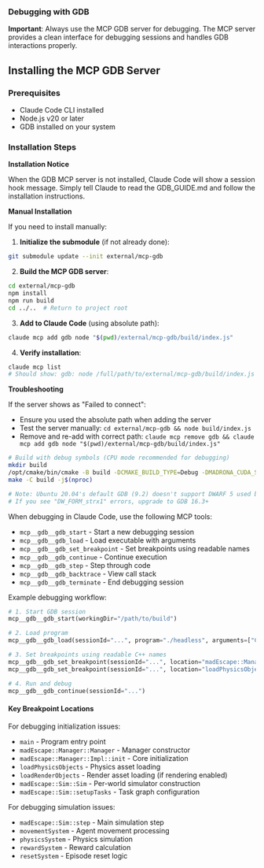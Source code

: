 ### Debugging with GDB

**Important**: Always use the MCP GDB server for debugging. The MCP server provides a clean interface for debugging sessions and handles GDB interactions properly.

## Installing the MCP GDB Server

### Prerequisites
- Claude Code CLI installed
- Node.js v20 or later
- GDB installed on your system

### Installation Steps

**Installation Notice**

When the GDB MCP server is not installed, Claude Code will show a session hook message. Simply tell Claude to read the GDB_GUIDE.md and follow the installation instructions.

**Manual Installation**

If you need to install manually:

1. **Initialize the submodule** (if not already done):
```bash
git submodule update --init external/mcp-gdb
```

2. **Build the MCP GDB server**:
```bash
cd external/mcp-gdb
npm install
npm run build
cd ../..  # Return to project root
```

3. **Add to Claude Code** (using absolute path):
```bash
claude mcp add gdb node "$(pwd)/external/mcp-gdb/build/index.js"
```

4. **Verify installation**:
```bash
claude mcp list
# Should show: gdb: node /full/path/to/external/mcp-gdb/build/index.js - ✓ Connected
```

**Troubleshooting**

If the server shows as "Failed to connect":
- Ensure you used the absolute path when adding the server
- Test the server manually: `cd external/mcp-gdb && node build/index.js` 
- Remove and re-add with correct path: `claude mcp remove gdb && claude mcp add gdb node "$(pwd)/external/mcp-gdb/build/index.js"`

```bash
# Build with debug symbols (CPU mode recommended for debugging)
mkdir build
/opt/cmake/bin/cmake -B build -DCMAKE_BUILD_TYPE=Debug -DMADRONA_CUDA_SUPPORT=OFF
make -C build -j$(nproc)

# Note: Ubuntu 20.04's default GDB (9.2) doesn't support DWARF 5 used by modern compilers
# If you see "DW_FORM_strx1" errors, upgrade to GDB 16.3+
```


When debugging in Claude Code, use the following MCP tools:
- `mcp__gdb__gdb_start` - Start a new debugging session
- `mcp__gdb__gdb_load` - Load executable with arguments
- `mcp__gdb__gdb_set_breakpoint` - Set breakpoints using readable names
- `mcp__gdb__gdb_continue` - Continue execution
- `mcp__gdb__gdb_step` - Step through code
- `mcp__gdb__gdb_backtrace` - View call stack
- `mcp__gdb__gdb_terminate` - End debugging session

Example debugging workflow:
```python
# 1. Start GDB session
mcp__gdb__gdb_start(workingDir="/path/to/build")

# 2. Load program
mcp__gdb__gdb_load(sessionId="...", program="./headless", arguments=["CPU", "1", "10"])

# 3. Set breakpoints using readable C++ names
mcp__gdb__gdb_set_breakpoint(sessionId="...", location="madEscape::Manager::Manager")
mcp__gdb__gdb_set_breakpoint(sessionId="...", location="loadPhysicsObjects")

# 4. Run and debug
mcp__gdb__gdb_continue(sessionId="...")
```

#### Key Breakpoint Locations

For debugging initialization issues:
- `main` - Program entry point
- `madEscape::Manager::Manager` - Manager constructor
- `madEscape::Manager::Impl::init` - Core initialization
- `loadPhysicsObjects` - Physics asset loading
- `loadRenderObjects` - Render asset loading (if rendering enabled)
- `madEscape::Sim::Sim` - Per-world simulator construction
- `madEscape::Sim::setupTasks` - Task graph configuration

For debugging simulation issues:
- `madEscape::Sim::step` - Main simulation step
- `movementSystem` - Agent movement processing
- `physicsSystem` - Physics simulation
- `rewardSystem` - Reward calculation
- `resetSystem` - Episode reset logic
